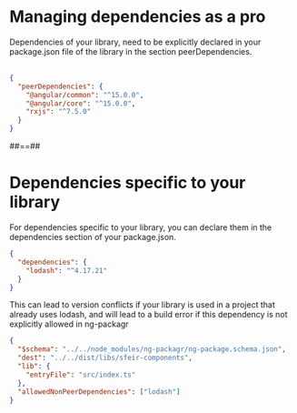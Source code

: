 <!-- .slide: class="with-code inconsolata" -->

# Managing dependencies as a pro

Dependencies of your library, need to be explicitly declared in your package.json file of the library in the section peerDependencies. <br/><br/>

```json
{
  "peerDependencies": {
    "@angular/common": "^15.0.0",
    "@angular/core": "^15.0.0",
    "rxjs": "^7.5.0"
  }
}
```

<!-- .element: class="big-code" -->

##==##

<!-- .slide: class="with-code inconsolata" -->

# Dependencies specific to your library

For dependencies specific to your library, you can declare them in the dependencies section of your package.json.

```json
{
  "dependencies": {
    "lodash": "^4.17.21"
  }
}
```

<!-- .element: class="small-code" -->

This can lead to version conflicts if your library is used in a project that already uses lodash, and will lead to a build error if this dependency is not explicitly allowed in ng-packagr

```json
{
  "$schema": "../../node_modules/ng-packagr/ng-package.schema.json",
  "dest": "../../dist/libs/sfeir-components",
  "lib": {
    "entryFile": "src/index.ts"
  },
  "allowedNonPeerDependencies": ["lodash"]
}
```

<!-- .element: class="small-code" -->
